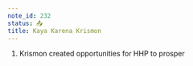 ```yaml
---
note_id: 232
status: 📤
title: Kaya Karena Krismon
---
```


1. Krismon created opportunities for HHP to prosper